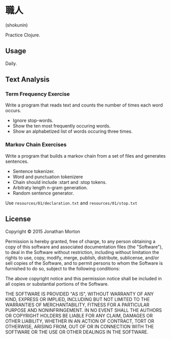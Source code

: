 # 職人

(shokunin)

Practice Clojure.

## Usage

Daily.

## Text Analysis

### Term Frequency Exercise

Write a program that reads text and counts the number of times each
word occurs.

* Ignore stop-words.
* Show the ten most frequently occuring words.
* Show an alphabetized list of words occuring three times.

### Markov Chain Exercises

Write a program that builds a markov chain from a set of files
and generates sentences.

* Sentence tokenizer.
* Word and punctuation tokenizere
* Chain should include :start and :stop tokens.
* Arbitraty length n-gram generation.
* Random sentence generator.

Use `resources/01/declaration.txt` and `resources/01/stop.txt`

## License

Copyright © 2015 Jonathan Morton

Permission is hereby granted, free of charge, to any person obtaining
a copy of this software and associated documentation files (the
"Software"), to deal in the Software without restriction, including
without limitation the rights to use, copy, modify, merge, publish,
distribute, sublicense, and/or sell copies of the Software, and to
permit persons to whom the Software is furnished to do so, subject to
the following conditions:

The above copyright notice and this permission notice shall be
included in all copies or substantial portions of the Software.

THE SOFTWARE IS PROVIDED "AS IS", WITHOUT WARRANTY OF ANY KIND,
EXPRESS OR IMPLIED, INCLUDING BUT NOT LIMITED TO THE WARRANTIES OF
MERCHANTABILITY, FITNESS FOR A PARTICULAR PURPOSE AND NONINFRINGEMENT.
IN NO EVENT SHALL THE AUTHORS OR COPYRIGHT HOLDERS BE LIABLE FOR ANY
CLAIM, DAMAGES OR OTHER LIABILITY, WHETHER IN AN ACTION OF CONTRACT,
TORT OR OTHERWISE, ARISING FROM, OUT OF OR IN CONNECTION WITH THE
SOFTWARE OR THE USE OR OTHER DEALINGS IN THE SOFTWARE.
